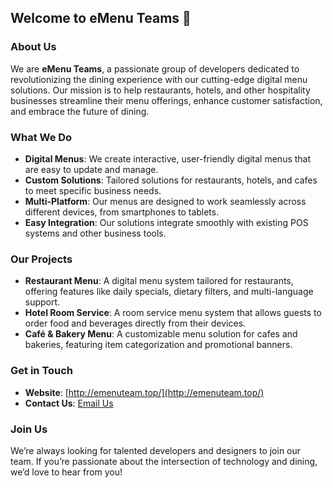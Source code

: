 ## Welcome to eMenu Teams 👋

### About Us
We are **eMenu Teams**, a passionate group of developers dedicated to revolutionizing the dining experience with our cutting-edge digital menu solutions. Our mission is to help restaurants, hotels, and other hospitality businesses streamline their menu offerings, enhance customer satisfaction, and embrace the future of dining.

### What We Do
- **Digital Menus**: We create interactive, user-friendly digital menus that are easy to update and manage.
- **Custom Solutions**: Tailored solutions for restaurants, hotels, and cafes to meet specific business needs.
- **Multi-Platform**: Our menus are designed to work seamlessly across different devices, from smartphones to tablets.
- **Easy Integration**: Our solutions integrate smoothly with existing POS systems and other business tools.

### Our Projects
- **Restaurant Menu**: A digital menu system tailored for restaurants, offering features like daily specials, dietary filters, and multi-language support.
- **Hotel Room Service**: A room service menu system that allows guests to order food and beverages directly from their devices.
- **Café & Bakery Menu**: A customizable menu solution for cafes and bakeries, featuring item categorization and promotional banners.

### Get in Touch
- **Website**: [http://emenuteam.top/](http://emenuteam.top/)
- **Contact Us**: [Email Us](mailto:emenuteamtop@gmail.com)

### Join Us
We’re always looking for talented developers and designers to join our team. If you’re passionate about the intersection of technology and dining, we’d love to hear from you!
